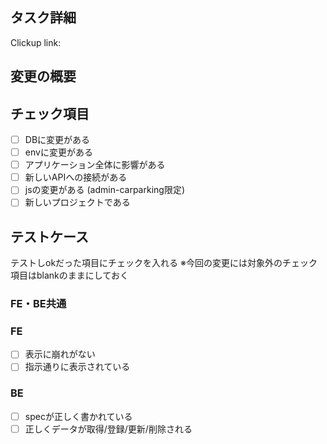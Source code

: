 ## タスク詳細

Clickup link: 

## 変更の概要

## チェック項目
- [ ] DBに変更がある
- [ ] envに変更がある
- [ ] アプリケーション全体に影響がある
- [ ] 新しいAPIへの接続がある
- [ ] jsの変更がある (admin-carparking限定)
- [ ] 新しいプロジェクトである

## テストケース
テストしokだった項目にチェックを入れる
※今回の変更には対象外のチェック項目はblankのままにしておく

### FE・BE共通

### FE
- [ ] 表示に崩れがない
- [ ] 指示通りに表示されている

### BE
- [ ] specが正しく書かれている
- [ ] 正しくデータが取得/登録/更新/削除される
